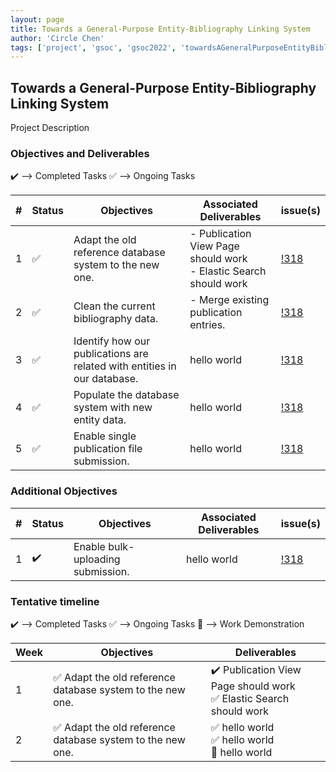 ```yaml
---
layout: page
title: Towards a General-Purpose Entity-Bibliography Linking System
author: 'Circle Chen'
tags: ['project', 'gsoc', 'gsoc2022', 'towardsAGeneralPurposeEntityBibliographyLinkingSystem']
---
```



## Towards a General-Purpose Entity-Bibliography Linking System

Project Description 

### Objectives and Deliverables

:heavy_check_mark: --> Completed Tasks  :white_check_mark: --> Ongoing Tasks

| \# | Status  | Objectives                    | Associated Deliverables         | issue(s) |
| --- | --- | ----------------------------- | ---------------------------------------------- | -------- |
| 1 |:white_check_mark:|  Adapt the old reference database system to the new one. | - Publication View Page should work <br/> - Elastic Search should work | [!318]() |
| 2 |:white_check_mark:| Clean the current bibliography data. | - Merge existing publication entries. | [!318]() |
| 3 |:white_check_mark:| Identify how our publications are related with entities in our database. | hello world | [!318]() |
| 4 |:white_check_mark:| Populate the database system with new entity data. | hello world | [!318]() |
| 5 |:white_check_mark:| Enable single publication file submission. | hello world |[!318]() |


### Additional Objectives

| \# | Status  | Objectives         | Associated Deliverables                                             | issue(s) |
| --- | --- | ------------------ | ------------------------------------------------------------------- | -------- |
| 1 | :heavy_check_mark: | Enable bulk-uploading submission.  | hello world |    [!318]()     |


### Tentative timeline

:heavy_check_mark: --> Completed Tasks  :white_check_mark: --> Ongoing Tasks  :raised_hands: --> Work Demonstration

| Week  |Objectives | Deliverables |
|---|---|---|
|1| :white_check_mark: Adapt the old reference database system to the new one.  | :heavy_check_mark: Publication View Page should work <br/> :white_check_mark: Elastic Search should work|
|2| :white_check_mark: Adapt the old reference database system to the new one.  |  :white_check_mark: hello world <br/> :white_check_mark: hello world <br> :raised_hands: hello world|
